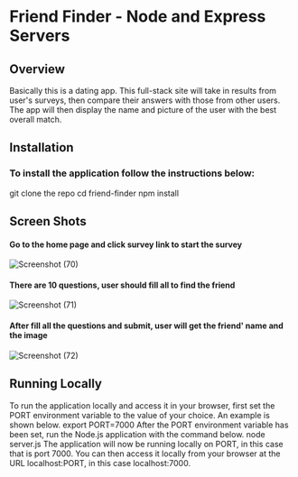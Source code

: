 # Friend Finder - Node and Express Servers
## Overview
Basically this is a dating app. This full-stack site will take in results from user's surveys, then compare their answers with those from other users. The app will then display the name and picture of the user with the best overall match.
## Installation
### To install the application follow the instructions below:
   git clone the repo
   cd friend-finder
   npm install

## Screen Shots
#### Go to the home page and click survey link to start the survey

![Screenshot (70)](https://user-images.githubusercontent.com/47795010/55665350-9da43f80-57f2-11e9-8cde-c6526d0058a2.png)

#### There are 10 questions, user should fill all to find the friend

![Screenshot (71)](https://user-images.githubusercontent.com/47795010/55665352-9f6e0300-57f2-11e9-8e87-82516089bbae.png)

#### After fill all the questions and submit, user will get the friend' name and the image 

![Screenshot (72)](https://user-images.githubusercontent.com/47795010/55665353-a09f3000-57f2-11e9-9aaf-4898e6db82d5.png)


## Running Locally
To run the application locally and access it in your browser, first set the PORT environment variable to the value of your choice. An example is shown below.
export PORT=7000
After the PORT environment variable has been set, run the Node.js application with the command below.
node server.js
The application will now be running locally on PORT, in this case that is port 7000. You can then access it locally from your browser at the URL localhost:PORT, in this case localhost:7000.
